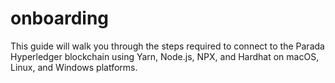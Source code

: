 # onboarding
This guide will walk you through the steps required to connect to the Parada Hyperledger blockchain using Yarn, Node.js, NPX, and Hardhat on macOS, Linux, and Windows platforms.
